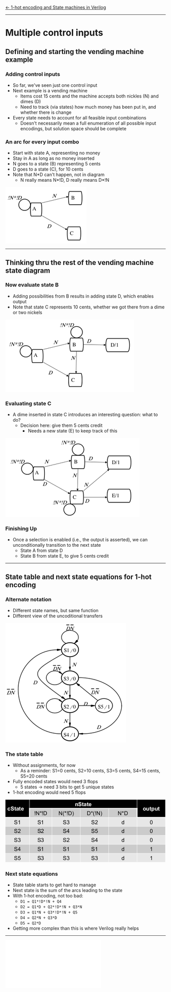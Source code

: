 [\<- 1-hot encoding and State machines in Verilog](20.md)

---

# Multiple control inputs

## Defining and starting the vending machine example

### Adding control inputs

- So far, we've seen just one control input
- Next example is a vending machine
	- Items cost 15 cents and the machine accepts both nickles (N) and dimes (D)
	- Need to track (via states) how much money has been put in, and whether there is change
- Every state needs to account for all feasible input combinations
	- Doesn't necessarily mean a full enumeration of all possible input encodings, but solution space should be complete

### An arc for every input combo

- Start with state A, representing no money
- Stay in A as long as no money inserted
- N goes to a state (B) representing 5 cents
- D goes to a state (C), for 10 cents
- Note that N\*D can't happen, not in diagram
	- N really means N\*!D, D really means D\*!N

![diagram](21.1.png)

---

## Thinking thru the rest of the vending machine state diagram

### Now evaluate state B

- Adding possibilities from B results in adding state D, which enables output
- Note that state C represents 10 cents, whether we got there from a dime or two nickels

![diagram](21.2.png)

### Evaluating state C

- A dime inserted in state C introduces an interesting question: what to do?
	- Decision here: give them 5 cents credit
		- Needs a new state (E) to keep track of this

![diagram](21.3.png)

### Finishing Up

- Once a selection is enabled (i.e., the output is asserted), we can unconditionally transition to the next state
	- State A from state D
	- State B from state E, to give 5 cents credit

---

## State table and next state equations for 1-hot encoding

### Alternate notation

- Different state names, but same function
- Different view of the uncoditional transfers

![diagram](21.4.png)

### The state table

- Without assignments, for now
	- As a reminder: S1=0 cents, S2=10 cents, S3=5 cents, S4=15 cents, S5=20 cents
- Fully encoded states would need 3 flops
	- 5 states -> need 3 bits to get 5 unique states
- 1-hot encoding would need 5 flops

![diagram](21.5.png)

### Next state equations

- State table starts to get hard to manage
- Next state is the sum of the arcs leading to the state
- With 1-hot encoding, not too bad:
	- `D1 = Q1*!D*!N + Q4`
	- `D2 = Q1*D + Q2*!D*!N + Q3*N`
	- `D3 = Q1*N + Q3*!D*!N + Q5`
	- `D4 = Q2*N + Q3*D`
	- `D5 = Q2*D`
- Getting more complex than this is where Verilog really helps

---

![Mealy machines ->](22.md)
